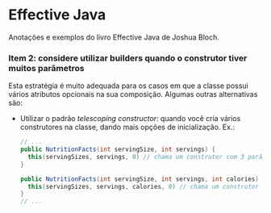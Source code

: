 # Effective Java
Anotações e exemplos do livro Effective Java de Joshua Bloch.

### Item 2: considere utilizar builders quando o construtor tiver muitos parâmetros

Esta estratégia é muito adequada para os casos em que a classe possui vários atributos opcionais na sua composição. 
Algumas outras alternativas são:
* Utilizar o padrão *telescoping constructor*: quando você cria vários construtores na classe, dando mais opções de 
  inicialização. Ex.:
  ```java
  // ...
  public NutritionFacts(int servingSize, int servings) {
    this(servingSizes, servings, 0) // chama um construtor com 3 parâmetros
  }
  
  public NutritionFacts(int servingSize, int servings, int calories) {
    this(servingSizes, servings, calories, 0) // chama um construtor com 4 parâmetros
  }
  // ...
  ```